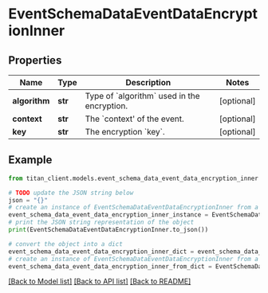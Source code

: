 # EventSchemaDataEventDataEncryptionInner


## Properties

Name | Type | Description | Notes
------------ | ------------- | ------------- | -------------
**algorithm** | **str** | Type of &#x60;algorithm&#x60; used in the encryption. | [optional] 
**context** | **str** | The &#x60;context&#39; of the event. | [optional] 
**key** | **str** | The encryption &#x60;key&#x60;. | [optional] 

## Example

```python
from titan_client.models.event_schema_data_event_data_encryption_inner import EventSchemaDataEventDataEncryptionInner

# TODO update the JSON string below
json = "{}"
# create an instance of EventSchemaDataEventDataEncryptionInner from a JSON string
event_schema_data_event_data_encryption_inner_instance = EventSchemaDataEventDataEncryptionInner.from_json(json)
# print the JSON string representation of the object
print(EventSchemaDataEventDataEncryptionInner.to_json())

# convert the object into a dict
event_schema_data_event_data_encryption_inner_dict = event_schema_data_event_data_encryption_inner_instance.to_dict()
# create an instance of EventSchemaDataEventDataEncryptionInner from a dict
event_schema_data_event_data_encryption_inner_from_dict = EventSchemaDataEventDataEncryptionInner.from_dict(event_schema_data_event_data_encryption_inner_dict)
```
[[Back to Model list]](../README.md#documentation-for-models) [[Back to API list]](../README.md#documentation-for-api-endpoints) [[Back to README]](../README.md)



